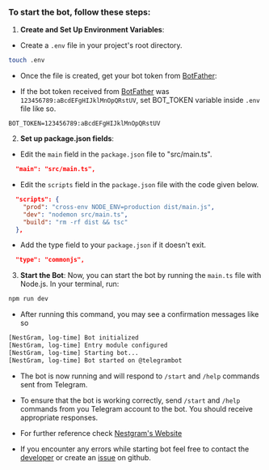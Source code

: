 ### To start the bot, follow these steps:

1. **Create and Set Up Environment Variables**:

- Create a `.env` file in your project's root directory. 
```bash
touch .env
```
- Once the file is created, get your bot token from [BotFather](https://t.me/botfather):

- If the bot token received from [BotFather](https://t.me/botfather) was `123456789:aBcdEFgHIJklMnOpQRstUV`, set BOT_TOKEN variable inside `.env` file like so.

```env
BOT_TOKEN=123456789:aBcdEFgHIJklMnOpQRstUV
```

2. **Set up package.json fields**: 

- Edit the `main` field in the `package.json` file to "src/main.ts".

```json 
  "main": "src/main.ts",
```
- Edit the `scripts` field in the `package.json` file with the code given below.
```json
  "scripts": {
    "prod": "cross-env NODE_ENV=production dist/main.js",
    "dev": "nodemon src/main.ts",
    "build": "rm -rf dist && tsc"
  },
```
- Add the type field to your `package.json` if it doesn't exit.
```json
  "type": "commonjs",
```

3. **Start the Bot**: Now, you can start the bot by running the `main.ts` file with Node.js. In your terminal, run:

```bash
npm run dev
```

- After running this command, you may see a confirmation messages like so
  
```bash
[NestGram, log-time] Bot initialized
[NestGram, log-time] Entry module configured
[NestGram, log-time] Starting bot...
[NestGram, log-time] Bot started on @telegrambot
```

- The bot is now running and will respond to `/start` and `/help` commands sent from Telegram.

- To ensure that the bot is working correctly, send `/start` and `/help` commands from you Telegram account to the bot. You should receive appropriate responses. 

- For further reference check [Nestgram's Website](https://degreetpro.gitbook.io/nestgram/guide)

- If you encounter any errors while starting bot feel free to contact the [developer]((https://t.me/dododoyo)) or create an [issue](https://github.com/dododoyo/create-bot-template/issues) on github.
